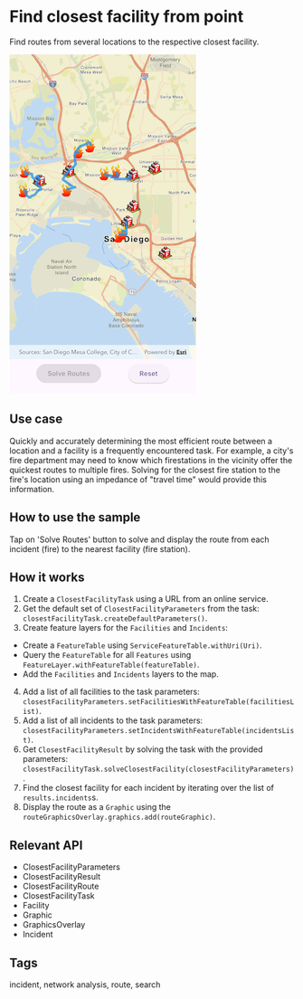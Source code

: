 # Find closest facility from point

Find routes from several locations to the respective closest facility.

![Image of find closest facility from point](find_closest_facility_from_point.png)

## Use case

Quickly and accurately determining the most efficient route between a location and a facility is a frequently encountered task. For example, a city's fire department may need to know which firestations in the vicinity offer the quickest routes to multiple fires. Solving for the closest fire station to the fire's location using an impedance of "travel time" would provide this information.

## How to use the sample

Tap on 'Solve Routes' button to solve and display the route from each incident (fire) to the nearest facility (fire station).

## How it works

1. Create a `ClosestFacilityTask` using a URL from an online service.
2. Get the default set of `ClosestFacilityParameters` from the task: `closestFacilityTask.createDefaultParameters()`.
3. Create feature layers for the `Facilities` and `Incidents`:
  * Create a `FeatureTable` using `ServiceFeatureTable.withUri(Uri)`.
  * Query the `FeatureTable` for all `Features` using `FeatureLayer.withFeatureTable(featureTable)`.
  * Add the `Facilities` and `Incidents` layers to the map.
4. Add a list of all facilities to the task parameters: `closestFacilityParameters.setFacilitiesWithFeatureTable(facilitiesList)`.
5. Add a list of all incidents to the task parameters: `closestFacilityParameters.setIncidentsWithFeatureTable(incidentsList)`.
6. Get `ClosestFacilityResult` by solving the task with the provided parameters: `closestFacilityTask.solveClosestFacility(closestFacilityParameters)`.
7. Find the closest facility for each incident by iterating over the list of `results.incidents`s.
8. Display the route as a `Graphic` using the `routeGraphicsOverlay.graphics.add(routeGraphic)`.

## Relevant API

* ClosestFacilityParameters
* ClosestFacilityResult
* ClosestFacilityRoute
* ClosestFacilityTask
* Facility
* Graphic
* GraphicsOverlay
* Incident

## Tags

incident, network analysis, route, search

